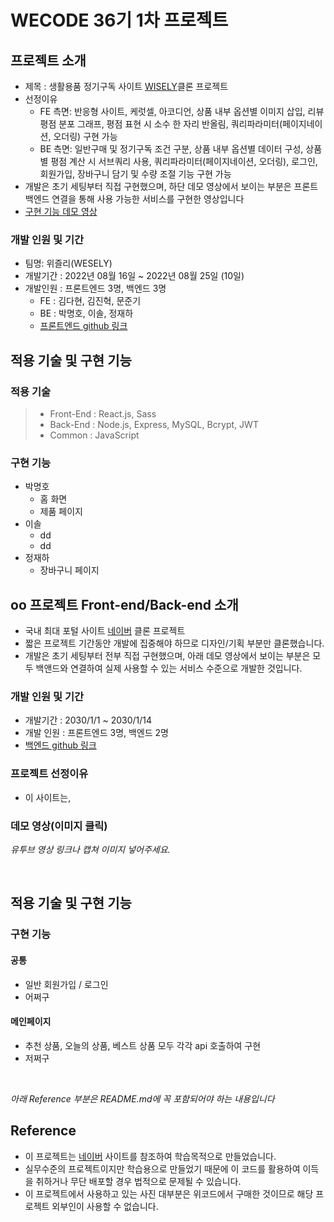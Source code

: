 # WECODE 36기 1차 프로젝트

## 프로젝트 소개
- 제목 : 생활용품 정기구독 사이트 [WISELY](https://www.wiselycompany.com/home/main)클론 프로젝트
- 선정이유
  - FE 측면: 반응형 사이트, 케럿셀, 아코디언, 상품 내부 옵션별 이미지 삽입, 리뷰 평점 분포 그래프, 평점 표현 시 소수 한 자리 반올림, 쿼리파라미터(페이지네이션, 오더링) 구현 가능
  - BE 측면: 일반구매 및 정기구독 조건 구분, 상품 내부 옵션별 데이터 구성, 상품별 평점 계산 시 서브쿼리 사용, 쿼리파라미터(페이지네이션, 오더링), 로그인, 회원가입, 장바구니 담기 및 수량 조절 기능 구현 가능
- 개발은 초기 세팅부터 직접 구현했으며, 하단 데모 영상에서 보이는 부분은 프론트 백엔드 연결을 통해 사용 가능한 서비스를 구현한 영상입니다 
- [구현 기능 데모 영상](https://youtu.be/LgIgJsmdHhU)

### 개발 인원 및 기간
- 팀명: 위즐리(WESELY)
- 개발기간 : 2022년 08월 16일 ~ 2022년 08월 25일 (10일)
- 개발인원 : 프론트엔드 3명, 백엔드 3명 
  * FE : 김다현, 김진혁, 문준기
  * BE : 박명호, 이솔, 정재하
  - [프론트엔드 github 링크](https://github.com/wecode-bootcamp-korea/36-1st-wesely-frontend)
  
## 적용 기술 및 구현 기능

### 적용 기술

> - Front-End : React.js, Sass
> - Back-End : Node.js, Express, MySQL, Bcrypt, JWT
> - Common : JavaScript

### 구현 기능
  * 박명호
    - 홈 화면
    - 제품 페이지
  * 이솔
    - dd
    - dd
  * 정재하
    - 장바구니 페이지

## oo 프로젝트 Front-end/Back-end 소개

- 국내 최대 포털 사이트 [네이버](https://www.naver.co.kr/) 클론 프로젝트
- 짧은 프로젝트 기간동안 개발에 집중해야 하므로 디자인/기획 부분만 클론했습니다.
- 개발은 초기 세팅부터 전부 직접 구현했으며, 아래 데모 영상에서 보이는 부분은 모두 백앤드와 연결하여 실제 사용할 수 있는 서비스 수준으로 개발한 것입니다.

### 개발 인원 및 기간

- 개발기간 : 2030/1/1 ~ 2030/1/14
- 개발 인원 : 프론트엔드 3명, 백엔드 2명
- [백엔드 github 링크]()

### 프로젝트 선정이유

- 이 사이트는,

### 데모 영상(이미지 클릭)

*유투브 영상 링크나 캡쳐 이미지 넣어주세요.*

<br>

## 적용 기술 및 구현 기능





### 구현 기능

#### 공통

- 일반 회원가입 / 로그인
- 어쩌구


#### 메인페이지

- 추천 상품, 오늘의 상품, 베스트 상품 모두 각각 api 호출하여 구현
- 저쩌구

<br>

*아래 Reference 부분은 README.md에 꼭 포함되어야 하는 내용입니다*


## Reference

- 이 프로젝트는 [네이버](http://naver.com) 사이트를 참조하여 학습목적으로 만들었습니다.
- 실무수준의 프로젝트이지만 학습용으로 만들었기 때문에 이 코드를 활용하여 이득을 취하거나 무단 배포할 경우 법적으로 문제될 수 있습니다.
- 이 프로젝트에서 사용하고 있는 사진 대부분은 위코드에서 구매한 것이므로 해당 프로젝트 외부인이 사용할 수 없습니다.

